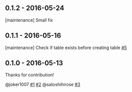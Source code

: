 ## 0.1.2 - 2016-05-24[maintenance] Small fix## 0.1.1 - 2016-05-16[maintenance] Check if table exists before creating table [#5](https://github.com/sakama/embulk-output-dynamodb/pull/5)## 0.1.0 - 2016-05-13Thanks for contribution!@joker1007 [#1](https://github.com/sakama/embulk-output-dynamodb/pull/1) [#2](https://github.com/sakama/embulk-output-dynamodb/pull/2)@satoshihirose [#3](https://github.com/sakama/embulk-output-dynamodb/pull/3)